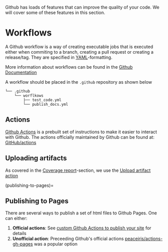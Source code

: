 Github has loads of features that can improve the quality of your code.
We will cover some of these features in this section.


# Workflows
A Github workflow is a way of creating executable jobs that is executed either when commiting to a branch, creating a pull request or creating a release/tag.
They are specified in [YAML](https://yaml.org/)-formatting.

More information about workflows can be found in the [Github Documentation](https://docs.github.com/en/actions/using-workflows/about-workflows)

A workflow should be placed in the `.github` repository as shown below
```
└── .github
    └── worflkows
        ├── test_code.yml
        └── publish_docs.yml
```

## Actions
[Github Actions](https://github.com/features/actions) is a prebuilt set of instructions to make it easier to interact with Github.
The actions officially maintained by Github can be found at: [GitHub/actions](https://github.com/actions)

## Uploading artifacts
As covered in the [Coverage report](./python-coverage)-section, we use the [Upload artifact action](https://github.com/actions/upload-artifact#readme)

(publishing-to-pages)=
## Publishing to Pages
There are several ways to publish a set of html files to Github Pages.
One can either:
1. __Official actions__: See [custom Github Actions to publish your site](https://docs.github.com/en/pages/getting-started-with-github-pages/configuring-a-publishing-source-for-your-github-pages-site#creating-a-custom-github-actions-workflow-to-publish-your-site) for details
2. __Unofficial action__: Preceeding Github's official actions [peaceiris/actions-gh-pages](https://github.com/marketplace/actions/github-pages-action) was a popular option
